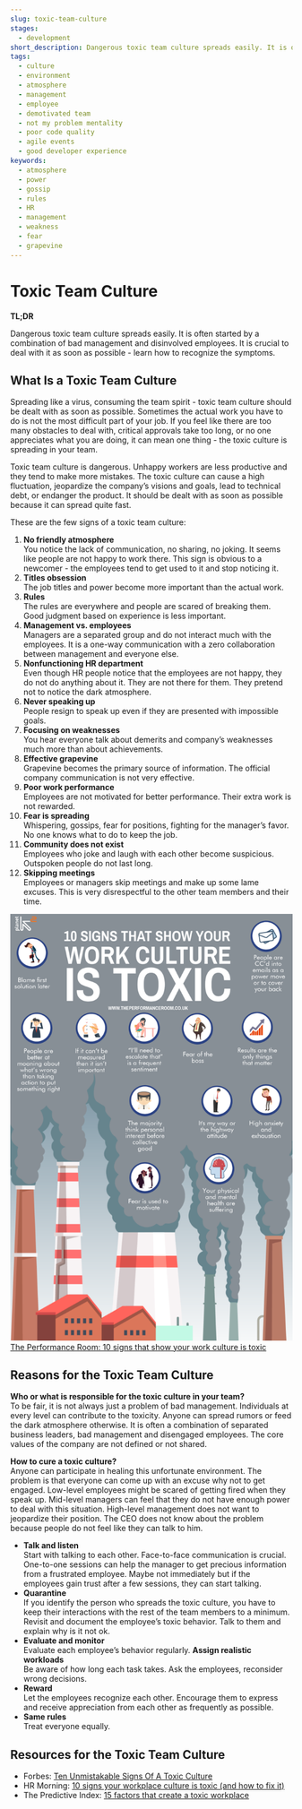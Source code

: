 ```yaml
---
slug: toxic-team-culture
stages:
  - development
short_description: Dangerous toxic team culture spreads easily. It is often started by a combination of bad management and disinvolved employees. It is crucial to deal with it as soon as possible.
tags:
  - culture
  - environment
  - atmosphere
  - management
  - employee
  - demotivated team
  - not my problem mentality
  - poor code quality
  - agile events
  - good developer experience
keywords:
  - atmosphere
  - power
  - gossip
  - rules
  - HR
  - management
  - weakness
  - fear
  - grapevine
---
```


# Toxic Team Culture

**TL;DR**

Dangerous toxic team culture spreads easily. It is often started by a combination of bad management and disinvolved employees. It is crucial to deal with it as soon as possible - learn how to recognize the symptoms.

## What Is a Toxic Team Culture

Spreading like a virus, consuming the team spirit - toxic team culture should be dealt with as soon as possible. Sometimes the actual work you have to do is not the most difficult part of your job. If you feel like there are too many obstacles to deal with, critical approvals take too long, or no one appreciates what you are doing, it can mean one thing - the toxic culture is spreading in your team.

Toxic team culture is dangerous. Unhappy workers are less productive and they tend to make more mistakes. The toxic culture can cause a high fluctuation, jeopardize the company’s visions and goals, lead to technical debt, or endanger the product. It should be dealt with as soon as possible because it can spread quite fast.

These are the few signs of a toxic team culture:

1. **No friendly atmosphere**  
   You notice the lack of communication, no sharing, no joking. It seems like people are not happy to work there. This sign is obvious to a newcomer - the employees tend to get used to it and stop noticing it.
2. **Titles obsession**  
   The job titles and power become more important than the actual work.
3. **Rules**  
   The rules are everywhere and people are scared of breaking them. Good judgment based on experience is less important.
4. **Management vs. employees**  
   Managers are a separated group and do not interact much with the employees. It is a one-way communication with a zero collaboration between management and everyone else.
5. **Nonfunctioning HR department**  
   Even though HR people notice that the employees are not happy, they do not do anything about it. They are not there for them. They pretend not to notice the dark atmosphere.
6. **Never speaking up**  
   People resign to speak up even if they are presented with impossible goals.
7. **Focusing on weaknesses**  
   You hear everyone talk about demerits and company’s weaknesses much more than about achievements.
8. **Effective grapevine**  
   Grapevine becomes the primary source of information. The official company communication is not very effective.
9. **Poor work performance**  
   Employees are not motivated for better performance. Their extra work is not rewarded.
10. **Fear is spreading**  
    Whispering, gossips, fear for positions, fighting for the manager’s favor. No one knows what to do to keep the job.
11. **Community does not exist**  
    Employees who joke and laugh with each other become suspicious. Outspoken people do not last long.
12. **Skipping meetings**  
    Employees or managers skip meetings and make up some lame excuses. This is very disrespectful to the other team members and their time.

![Toxic Culture](/files/toxic.png)
[The Performance Room: 10 signs that show your work culture is toxic](https://www.theperformanceroom.co.uk/10-signs-show-work-culture-toxic/)

## Reasons for the Toxic Team Culture

**Who or what is responsible for the toxic culture in your team?**  
 To be fair, it is not always just a problem of bad management. Individuals at every level can contribute to the toxicity. Anyone can spread rumors or feed the dark atmosphere otherwise. It is often a combination of separated business leaders, bad management and disengaged employees. The core values of the company are not defined or not shared.

**How to cure a toxic culture?**  
 Anyone can participate in healing this unfortunate environment. The problem is that everyone can come up with an excuse why not to get engaged. Low-level employees might be scared of getting fired when they speak up. Mid-level managers can feel that they do not have enough power to deal with this situation. High-level management does not want to jeopardize their position. The CEO does not know about the problem because people do not feel like they can talk to him.

- **Talk and listen**  
  Start with talking to each other. Face-to-face communication is crucial. One-to-one sessions can help the manager to get precious information from a frustrated employee. Maybe not immediately but if the employees gain trust after a few sessions, they can start talking.
- **Quarantine**  
  If you identify the person who spreads the toxic culture, you have to keep their interactions with the rest of the team members to a minimum. Revisit and document the employee’s toxic behavior. Talk to them and explain why is it not ok.
- **Evaluate and monitor**  
   Evaluate each employee’s behavior regularly.
  **Assign realistic workloads**  
   Be aware of how long each task takes. Ask the employees, reconsider wrong decisions.
- **Reward**  
  Let the employees recognize each other. Encourage them to express and receive appreciation from each other as frequently as possible.
- **Same rules**  
  Treat everyone equally.

## Resources for the Toxic Team Culture

- Forbes: [Ten Unmistakable Signs Of A Toxic Culture](https://www.forbes.com/sites/lizryan/2016/10/19/ten-unmistakable-signs-of-a-toxic-culture/#74cc1103115f)
- HR Morning: [10 signs your workplace culture is toxic (and how to fix it)](https://www.hrmorning.com/news/10-signs-your-workplace-culture-is-toxic-and-how-to-fix-it/)
- The Predictive Index: [15 factors that create a toxic workplace](https://www.predictiveindex.com/blog/15-factors-that-create-a-toxic-workplace/)
